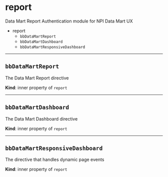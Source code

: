 # report
Data Mart ReportAuthentication module for NPI Data Mart UX

* report
    * `bbDataMartReport`
    * `bbDataMartDashboard`
    * `bbDataMartResponsiveDashboard`
    

---
## `bbDataMartReport`
The Data Mart Report directive

**Kind**: inner property of `report`



---
## `bbDataMartDashboard`
The Data Mart Dashboard directive

**Kind**: inner property of `report`



---
## `bbDataMartResponsiveDashboard`
The directive that handles dynamic page events

**Kind**: inner property of `report`

